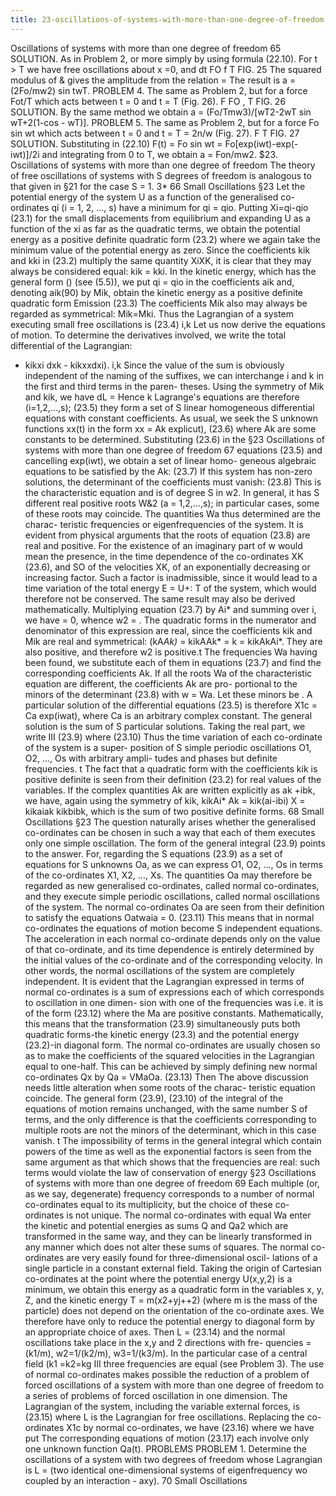 ```yaml
---
title: 23-oscillations-of-systems-with-more-than-one-degree-of-freedom
---
```

Oscillations of systems with more than one degree of freedom
65
SOLUTION. As in Problem 2, or more simply by using formula (22.10). For t > T we have
free oscillations about x =0, and
dt
FO
f
T
FIG. 25
The squared modulus of & gives the amplitude from the relation = The result is
a = (2Fo/mw2) sin twT.
PROBLEM 4. The same as Problem 2, but for a force Fot/T which acts between t = 0 and
t = T (Fig. 26).
F
FO
,
T
FIG. 26
SOLUTION. By the same method we obtain
a = (Fo/Tmw3)/[wT2-2wT sin wT+2(1-cos - wT)].
PROBLEM 5. The same as Problem 2, but for a force Fo sin wt which acts between t = 0
and t = T = 2n/w (Fig. 27).
F
T
FIG. 27
SOLUTION. Substituting in (22.10) F(t) = Fo sin wt = Fo[exp(iwt)-exp(-iwt)]/2i and
integrating from 0 to T, we obtain a = Fon/mw2.
$23. Oscillations of systems with more than one degree of freedom
The theory of free oscillations of systems with S degrees of freedom is
analogous to that given in §21 for the case S = 1.
3*
66
Small Oscillations
§23
Let the potential energy of the system U as a function of the generalised
co-ordinates qi (i = 1, 2, ..., s) have a minimum for qi = qio. Putting
Xi=qi-qio
(23.1)
for the small displacements from equilibrium and expanding U as a function
of the xi as far as the quadratic terms, we obtain the potential energy as a
positive definite quadratic form
(23.2)
where we again take the minimum value of the potential energy as zero.
Since the coefficients kik and kki in (23.2) multiply the same quantity XiXK,
it is clear that they may always be considered equal: kik = kki.
In the kinetic energy, which has the general form () (see (5.5)),
we put qi = qio in the coefficients aik and, denoting aik(90) by Mik, obtain
the kinetic energy as a positive definite quadratic form
Emission
(23.3)
The coefficients Mik also may always be regarded as symmetrical: Mik=Mki.
Thus the Lagrangian of a system executing small free oscillations is
(23.4)
i,k
Let us now derive the equations of motion. To determine the derivatives
involved, we write the total differential of the Lagrangian:
- kikxi dxk - kikxxdxi).
i,k
Since the value of the sum is obviously independent of the naming of the
suffixes, we can interchange i and k in the first and third terms in the paren-
theses. Using the symmetry of Mik and kik, we have
dL =
Hence
k
Lagrange's equations are therefore
(i=1,2,...,s);
(23.5)
they form a set of S linear homogeneous differential equations with constant
coefficients.
As usual, we seek the S unknown functions xx(t) in the form
xx = Ak explicut),
(23.6)
where Ak are some constants to be determined. Substituting (23.6) in the
§23
Oscillations of systems with more than one degree of freedom
67
equations (23.5) and cancelling exp(iwt), we obtain a set of linear homo-
geneous algebraic equations to be satisfied by the Ak:
(23.7)
If this system has non-zero solutions, the determinant of the coefficients
must vanish:
(23.8)
This is the characteristic equation and is of degree S in w2. In general, it has
S different real positive roots W&2 (a = 1,2,...,s); in particular cases, some of
these roots may coincide. The quantities Wa thus determined are the charac-
teristic frequencies or eigenfrequencies of the system.
It is evident from physical arguments that the roots of equation (23.8) are
real and positive. For the existence of an imaginary part of w would mean
the presence, in the time dependence of the co-ordinates XK (23.6), and SO
of the velocities XK, of an exponentially decreasing or increasing factor. Such
a factor is inadmissible, since it would lead to a time variation of the total
energy E = U+: T of the system, which would therefore not be conserved.
The same result may also be derived mathematically. Multiplying equation
(23.7) by Ai* and summing over i, we have = 0,
whence w2 = . The quadratic forms in the numerator
and denominator of this expression are real, since the coefficients kik and
Mik are real and symmetrical: (kA*Ak)* = kikAAk* = k
= kikAkAi*. They are also positive, and therefore w2 is positive.t
The frequencies Wa having been found, we substitute each of them in
equations (23.7) and find the corresponding coefficients Ak. If all the roots
Wa of the characteristic equation are different, the coefficients Ak are pro-
portional to the minors of the determinant (23.8) with w = Wa. Let these
minors be . A particular solution of the differential equations (23.5) is
therefore X1c = Ca exp(iwat), where Ca is an arbitrary complex constant.
The general solution is the sum of S particular solutions. Taking the real
part, we write
III
(23.9)
where
(23.10)
Thus the time variation of each co-ordinate of the system is a super-
position of S simple periodic oscillations O1, O2, ..., Os with arbitrary ampli-
tudes and phases but definite frequencies.
t The fact that a quadratic form with the coefficients kik is positive definite is seen from
their definition (23.2) for real values of the variables. If the complex quantities Ak are written
explicitly as ak +ibk, we have, again using the symmetry of kik, kikAi* Ak = kik(ai-ibi)
X
= kikaiak kikbibk, which is the sum of two positive definite forms.
68
Small Oscillations
§23
The question naturally arises whether the generalised co-ordinates can be
chosen in such a way that each of them executes only one simple oscillation.
The form of the general integral (23.9) points to the answer. For, regarding
the S equations (23.9) as a set of equations for S unknowns Oa, as we can
express O1, O2, ..., Os in terms of the co-ordinates X1, X2, ..., Xs. The
quantities Oa may therefore be regarded as new generalised co-ordinates,
called normal co-ordinates, and they execute simple periodic oscillations,
called normal oscillations of the system.
The normal co-ordinates Oa are seen from their definition to satisfy the
equations
Oatwaia = 0.
(23.11)
This means that in normal co-ordinates the equations of motion become S
independent equations. The acceleration in each normal co-ordinate depends
only on the value of that co-ordinate, and its time dependence is entirely
determined by the initial values of the co-ordinate and of the corresponding
velocity. In other words, the normal oscillations of the system are completely
independent.
It is evident that the Lagrangian expressed in terms of normal co-ordinates
is a sum of expressions each of which corresponds to oscillation in one dimen-
sion with one of the frequencies was i.e. it is of the form
(23.12)
where the Ma are positive constants. Mathematically, this means that the
transformation (23.9) simultaneously puts both quadratic forms-the kinetic
energy (23.3) and the potential energy (23.2)-in diagonal form.
The normal co-ordinates are usually chosen so as to make the coefficients
of the squared velocities in the Lagrangian equal to one-half. This can be
achieved by simply defining new normal co-ordinates Qx by
Qa = VMaOa.
(23.13)
Then
The above discussion needs little alteration when some roots of the charac-
teristic equation coincide. The general form (23.9), (23.10) of the integral of
the equations of motion remains unchanged, with the same number S of
terms, and the only difference is that the coefficients corresponding to
multiple roots are not the minors of the determinant, which in this case
vanish.
t The impossibility of terms in the general integral which contain powers of the time as
well as the exponential factors is seen from the same argument as that which shows that the
frequencies are real: such terms would violate the law of conservation of energy
§23
Oscillations of systems with more than one degree of freedom
69
Each multiple (or, as we say, degenerate) frequency corresponds to a number
of normal co-ordinates equal to its multiplicity, but the choice of these co-
ordinates is not unique. The normal co-ordinates with equal Wa enter the
kinetic and potential energies as sums Q and Qa2 which are transformed
in the same way, and they can be linearly transformed in any manner which
does not alter these sums of squares.
The normal co-ordinates are very easily found for three-dimensional oscil-
lations of a single particle in a constant external field. Taking the origin of
Cartesian co-ordinates at the point where the potential energy U(x,y,2) is
a minimum, we obtain this energy as a quadratic form in the variables x, y, Z,
and the kinetic energy T = m(x2+yj++2) (where m is the mass of the
particle) does not depend on the orientation of the co-ordinate axes. We
therefore have only to reduce the potential energy to diagonal form by an
appropriate choice of axes. Then
L =
(23.14)
and the normal oscillations take place in the x,y and 2 directions with fre-
quencies = (k1/m), w2=1/(k2/m), w3=1/(k3/m). In the particular
case of a central field (k1 =k2=kg III three frequencies
are equal (see Problem 3).
The use of normal co-ordinates makes possible the reduction of a problem
of forced oscillations of a system with more than one degree of freedom to a
series of problems of forced oscillation in one dimension. The Lagrangian of
the system, including the variable external forces, is
(23.15)
where L is the Lagrangian for free oscillations. Replacing the co-ordinates
X1c by normal co-ordinates, we have
(23.16)
where we have put
The corresponding equations of motion
(23.17)
each involve only one unknown function Qa(t).
PROBLEMS
PROBLEM 1. Determine the oscillations of a system with two degrees of freedom whose
Lagrangian is L = (two identical one-dimensional systems of
eigenfrequency wo coupled by an interaction - axy).
70
Small Oscillations
